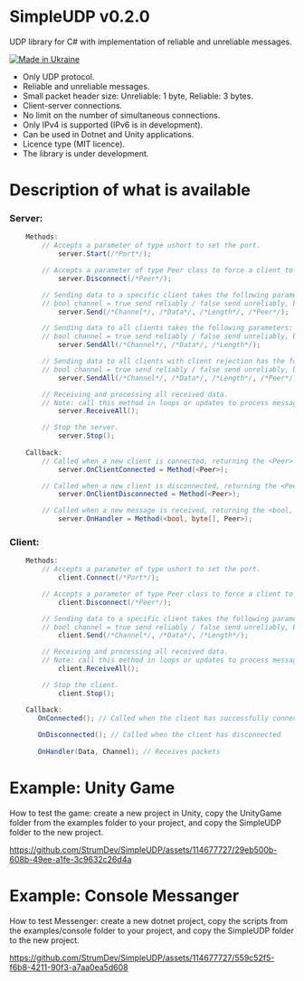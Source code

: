 # SimpleUDP v0.2.0

UDP library for C# with implementation of reliable and unreliable messages.

[![Made in Ukraine](https://img.shields.io/badge/made_in-ukraine-ffd700.svg?labelColor=0057b7)](https://stand-with-ukraine.pp.ua)

* Only UDP protocol.
* Reliable and unreliable messages.
* Small packet header size: Unreliable: 1 byte, Reliable: 3 bytes.
* Client-server connections.
* No limit on the number of simultaneous connections.
* Only IPv4 is supported (IPv6 is in development).
* Can be used in Dotnet and Unity applications.
* Licence type (MIT licence).
* The library is under development.

# Description of what is available

### Server:
```csharp
    Methods:
        // Accepts a parameter of type ushort to set the port.
            server.Start(/*Port*/);

        // Accepts a parameter of type Peer class to force a client to disconnect from the server.
            server.Disconnect(/*Peer*/);

        // Sending data to a specific client takes the following parameters:
        // bool channel = true send reliably / false send unreliably, byte[] data = byte array, int length = length of byte array, Peer peer = to whom to send.
            server.Send(/*Channel*/, /*Data*/, /*Length*/, /*Peer*/);

        // Sending data to all clients takes the following parameters:
        // bool channel = true send reliably / false send unreliably, byte[] data = byte array, int length = length of byte array.
            server.SendAll(/*Channel*/, /*Data*/, /*Length*/);

        // Sending data to all clients with client rejection has the following parameters:
        // bool channel = true send reliably / false send unreliably, byte[] data = byte array, int length = length of byte array, Peer to peer = to whom not to send.
            server.SendAll(/*Channel*/, /*Data*/, /*Length*/, /*Peer*/);

        // Receiving and processing all received data.
        // Note: call this method in loops or updates to process messages.
            server.ReceiveAll();

        // Stop the server.
            server.Stop(); 
        
    Callback:
        // Called when a new client is connected, returning the <Peer> parameter.
            server.OnClientConnected = Method(<Peer>);

        // Called when a new client is disconnected, returning the <Peer> parameter.
            server.OnClientDisconnected = Method(<Peer>);

        // Called when a new message is received, returning the <bool, byte[], Peer> parameters
            server.OnHandler = Method(<bool, byte[], Peer>);
```
### Client:
```csharp
    Methods:
        // Accepts a parameter of type ushort to set the port.
            client.Connect(/*Port*/);

        // Accepts a parameter of type Peer class to force a client to disconnect from the server.
            client.Disconnect(/*Peer*/);

        // Sending data to a specific client takes the following parameters:
        // bool channel = true send reliably / false send unreliably, byte[] data = byte array, int length = length of byte array.
            client.Send(/*Channel*/, /*Data*/, /*Length*/);

        // Receiving and processing all received data.
        // Note: call this method in loops or updates to process messages.
            client.ReceiveAll();

        // Stop the client.
            client.Stop(); 

    Callback:
       OnConnected(); // Called when the client has successfully connected
       
       OnDisconnected(); // Called when the client has disconnected
       
       OnHandler(Data, Channel); // Receives packets
```

# Example: Unity Game

How to test the game: create a new project in Unity, copy the UnityGame folder from the examples folder to your project, and copy the SimpleUDP folder to the new project.

https://github.com/StrumDev/SimpleUDP/assets/114677727/29eb500b-608b-49ee-a1fe-3c9632c26d4a

# Example: Console Messanger

How to test Messenger: create a new dotnet project, copy the scripts from the examples/console folder to your project, and copy the SimpleUDP folder to the new project.

https://github.com/StrumDev/SimpleUDP/assets/114677727/559c52f5-f6b8-4211-90f3-a7aa0ea5d608
